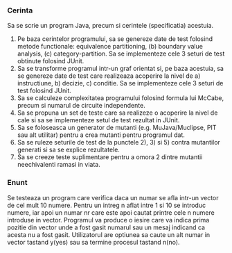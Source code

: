 ### Cerinta

Sa se scrie un program Java, precum si cerintele (specificatia) acestuia.
1. Pe baza cerintelor programului, sa se genereze date de test folosind metode functionale: equivalence partitioning, 
(b) boundary value analysis, (c) category-partition. Sa se implementeze cele 3 seturi de test obtinute folosind JUnit. 
2. Sa se transforme programul intr-un graf orientat si, pe baza acestuia, sa se genereze date de test 
care realizeaza acoperire la nivel de a) instructiune, b) decizie, c) conditie. Sa se implementeze cele 3 seturi de test folosind JUnit. 
3. Sa se calculeze complexitatea programului folosind formula lui McCabe, precum  si numarul de circuite independente. 
4. Sa se propuna un set de teste care sa realizeze o acoperire la nivel de cale si sa se implementeze setul de test rezultat in JUnit. 
5. Sa se foloseasca un generator de mutanti (e.g. MuJava/Muclipse, PIT sau alt utilitar) pentru a crea mutanti pentru programul dat.
6. Sa se ruleze seturile de test de la punctele 2), 3) si 5) contra mutantilor generati si sa se explice rezultatele. 
7. Sa se creeze teste suplimentare pentru a omora 2 dintre mutantii neechivalenti ramasi in viata.


### Enunt

Se testeaza un program care verifica daca un numar se afla 
intr-un vector de cel mult 10 numere. Pentru un intreg n
aflat intre 1 si 10 se introduc numere, iar apoi un numar nr 
care este apoi cautat printre cele n numere introduse in vector.
Programul va produce o iesire care va indica prima pozitie din
vector unde a fost gasit numarul sau un mesaj indicand ca acesta
nu a fost gasit. Utilizatorul are optiunea sa caute un alt 
numar in vector tastand y(yes) sau sa termine procesul tastand 
n(no).